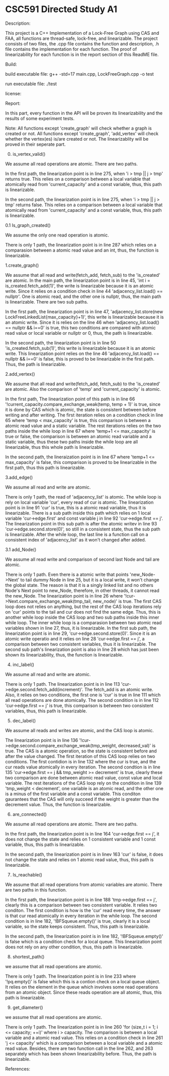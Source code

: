 # CSC591 Directed Study A1

Description:

This project is a C++ Implementation of a Lock-Free Graph using CAS and FAA, all functions are thread-safe, lock-free, and linearizable. The project consists of two files, the .cpp file contains the function and description, .h file contains the implementation for each function. The proof of linearizability for each function is in the report section of this ReadME file.


Build:

build executable file: g++ -std=17 main.cpp, LockFreeGraph.cpp -o test  

run executable file:   ./test

license:


Report:

In this part, every function in the API will be proven its linearizability and the results of some experiment tests.

Note: All functions except 'create_graph' will check whether a graph is created or not. All functions except 'create_graph', 'add_vertex' will check whether the vertex(es) is/are created or not. The linearizablity will be proved in their seperate part. 

0. is_vertex_valid()

We assume all read operations are atomic. There are two paths.

In the first path, the linearization point is in line 275, when 'i > tmp || j > tmp' returns true. This relies on a comparison between a local variable that atomically read from 'current_capacity' and a const variable, thus, this path is linearizable. 

In the second path, the linearization point is in line 275, when 'i > tmp || j > tmp' returns false. This relies on a comparison between a local variable that atomically read from 'current_capacity' and a const variable, thus, this path is linearizable. 


0.1 Is_graph_created()

We assume the only one read operation is atomic.

There is only 1 path, the linearization point is in line 287 which relies on a comparasion between a atomic read value and an int, thus, the function is linearizable. 


1.create_graph()

We assume that all read and write(fetch_add, fetch_sub) to the 'is_created' are atomic. In the main path, the linearization point is in line 45, 'int i = is_created.fetch_add(1)', the write is linearizable because it is an atomic write. Since it relies on a condition check in line 44 'adjacency_list.load() == nullptr'. One is atomic read, and the other one is nullptr, thus, the main path is linearizable. There are two sub paths.

In the first path, the linearization point is in line 47, 'adjacency_list.store(new LockFreeLinkedList{max_capacity}+1)', this write is linearizable because it is an atomic write. Since it is relies on the line 46 when 'adjacency_list.load() == nullptr && i==0' is true, this two conditions are compared with atomic read value or local variable or nullptr or 0, thus, the path is linearizable. 

In the second path, the linearization point is in line 50 'is_created.fetch_sub(1)', this write is linearizable because it is an atomic write. This linearization point relies on the line 46 'adjacency_list.load() == nullptr && i==0' is false, this is proved to be linearizable in the first path. Thus, the path is linearizable.


2.add_vertex()

We assume that all read and write(fetch_add, fetch_sub) to the 'is_created' are atomic. Also the comparison of 'temp' and 'current_capacity' is atomic. 

In the first path, The linearization point of this path is in line 66 '!current_capacity.compare_exchange_weak(temp, temp + 1)' is true, since it is done by CAS which is atomic, the state is consistent between before writing and after writing. The first iteration relies on a condition check in line 65 where 'temp < max_capacity' is true, this comparison is between a atomic read value and a static variable. The rest iterations relies on the two paths inside the while loop in line 67 where 'temp+1 <= max_capacity' is true or false, the comparison is between an atomic read variable and a static variable, thus these two paths inside the while loop are all linearizable, thus this whole path is linearizable.

In the second path, the lineraization point is in line 67 where 'temp+1 <= max_capacity' is false, this comparison is proved to be linearizable in the first path, thus this path is linearizable. 


3.add_edge()

We assume all read and write are atomic. 

There is only 1 path, the read of 'adjacency_list' is atomic. The while loop is rely on local variable 'cur', every read of cur is atomic. The linearization point is in line 91 'cur' is true, this is a atomic read variable, thus it is linearizable. There is a sub path inside this path which relies on 1 local variable 'cur->edge.first' and const variable j in line 92 'cur->edge.first == j'. The linearization point in this sub path is after the atomic writev in line 93 'cur->edge.second.store(0)', so still in a consistent state, thus the sub path is linearizable. After the while loop, the last line is a function call on a consistent index of 'adjacency_list' as it won't changed after added.


3.1 add_Node()

We assume all read write and comparison of second last Node and tail are atomic.

There is only 1 path. Even there is a atomic write that points 'new_Node->Next' to tail dummy Node in line 25, but it is a local write, it won't change the global state. The reason is that it is a singly linked list and no others Node's Next point to new_Node, therefore, in other threads, it cannot read the new_Node. The linearization point is in line 26 where '!cur->Next.compare_exchange_weak(tmp_tail, new_node)' is true. The first CAS loop does not relies on anything, but the rest of the CAS loop iterations rely on 'cur' points to the tail and cur does not find the same edge. Thus, this is another while loop inside the CAS loop and two sub paths inside this inner while loop. The inner while loop is a comparasion between two atomic read variables shown in line 27, thus, it is linearizable. In the first sub path, the linearization point is in line 29, 'cur->edge.second.store(0)'. Since it is an atomic write operatio and it relies on line 28 'cur->edge.first == j', a comparison between two consistent variables, thus it is linearizable. The second sub path's linearization point is also in line 28 which has just been shown its linearizability, thus, the function is linearizable. 


4. inc_label()

We assume all read and write are atomic. 

There is only 1 path. The linearization point is in line 113 'cur->edge.second.fetch_add(increment)'. The fetch_add is an atomic write. Also, it relies on two conditions, the first one is 'cur' is true in line 111 which all read operations are done atomically. The second condition is in line 112 'cur->edge.first == j' is true, this comparison is between two consistent variables, thus, this path is linearizable.


5. dec_label()

We assume all reads and writes  are atomic, and the CAS loop is atomic.

The linearization point is in line 136 '!cur->edge.second.compare_exchange_weak(tmp_weight, decreased_val)' is true. The CAS is a atomic operation, so the state is consistent before and after the value changed. The first iteration of this CAS loop relies on two conditions. The first contidion is in line 132 where the cur is true, and the cur reads value atomically in every iteration. The second condtion is in line 135 'cur->edge.first == j && tmp_weight >= decrement' is true, clearly these two comparison are done between atomic read value, const value and local variable. The rest iterations of the CAS loop rely on the condition in line 139 'tmp_weight < decrement', one variable is an atomic read, and the other one is a minus of the first variable and a const variable. This conditon gaurantees that  the CAS will only succeed if the weight is greater than the decrement value. Thus, the function is linearizable. 


6. are_connected()

We assume all read operations are atomic. There are two paths.

In the first path, the linearization point is in line 164 'cur->edge.first == j', it does not change the state and relies on 1 consistent variable and 1 const variable, thus, this path is linearizable.

In the second path, the linearization point is in linev 163 'cur' is false, it does not change the state and relies on 1 atomic read value, thus, this path is linearizable. 


7. Is_reachable()

We assume that all read operations from atomic variables are atomic. There are two paths in this function.

In the first path, the linearization point is in line 188 'tmp->edge.first == j', clearly this is a comparison between two consistent variable. It relies two conditon. The first condition is how is the 'cur' read every time, the answer is that cur read atomically in every iteration in the while loop. The second condition is in line 182, '!BFSqueue.empty()' is true, clearly it is a local variable, so the state keeps consistent. Thus, this path is linearizable.

In the second path, the linearization point is in line 182, '!BFSqueue.empty()' is false which is a condition check for a local queue. This linearization point does not rely on any other condition, thus, this path is linearizable. 


8. shortest_path()

we assume that all read operations are atomic. 

There is only 1 path. The linearization point is in line 233 where '!pq.empty()' is false which this is a contion check on a local queue object. It relies on the element in the queue which involves some read operations from an atomic object. Since these reads operation are all atomic, thus, this path is linearizable. 


9. get_diameter()

we assume that all read operations are atomic. 

There is only 1 path. The linearization point is in line 260 'for (size_t i = 1; i <= capacity; ++i)' where i > capacity. The comparison is between a local variable and a atomic read value. This relies on a condition check in line 261 'j <= capacity' which is a comparison between a local variable and a atomic read value. Besides, there are two function call in the line 262, and 263 separately which has been shown linearizability before. Thus, the path is linearizable. 


References:

